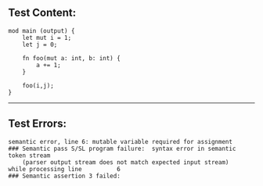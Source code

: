 
Test Content: 
-------------------------
```
mod main (output) { 
    let mut i = 1;
    let j = 0;

    fn foo(mut a: int, b: int) {
        a += 1;
    }

    foo(i,j);
}
```
------------------------

Test Errors:
-------------------------
```
semantic error, line 6: mutable variable required for assignment
### Semantic pass S/SL program failure:  syntax error in semantic token stream
    (parser output stream does not match expected input stream)
while processing line          6
### Semantic assertion 3 failed: 
```
